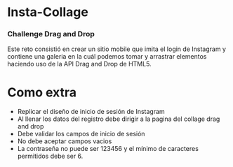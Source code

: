 # Insta-Collage
### Challenge Drag and Drop


Este reto consistió en crear un sitio mobile que imita el login de Instagram y contiene una galeria en la cuál podemos tomar y arrastrar elementos haciendo uso de la API Drag and Drop de HTML5.

# Como extra

* Replicar el diseño de inicio de sesión de Instagram
* Al llenar los datos del registro debe dirigir a la pagina del collage drag and drop
* Debe validar los campos de inicio de sesión
* No debe aceptar campos vacios
* La contraseña no puede ser 123456 y el mínimo de caracteres permitidos debe ser 6.
